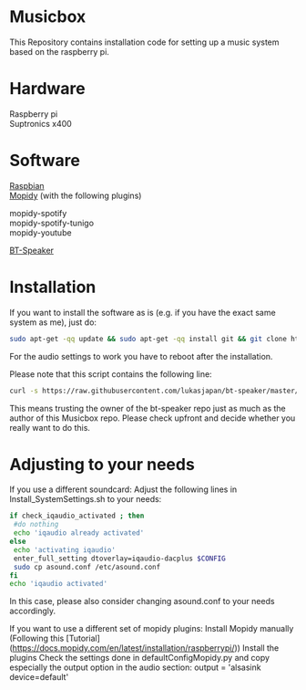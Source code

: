 # Musicbox
This Repository contains installation code for setting up a music system based on the raspberry pi.<br>
# Hardware
Raspberry pi<br>
Suptronics x400<br>

# Software
[Raspbian](https://www.raspberrypi.org/downloads/raspbian/)<br>
[Mopidy](https://www.mopidy.com/) (with the following plugins)<br>

   mopidy-spotify <br>
   mopidy-spotify-tunigo <br>
   mopidy-youtube<br>
   
[BT-Speaker](https://github.com/lukasjapan/bt-speaker)<br>

# Installation
If you want to install the software as is (e.g. if you have the exact same system as me), just do:
```bash
sudo apt-get -qq update && sudo apt-get -qq install git && git clone https://github.com/NitramLegov/Musicbox.git && cd Musicbox && sudo ./Install.sh
```
For the audio settings to work you have to reboot after the installation.

Please note that this script contains the following line:<br>
```bash
curl -s https://raw.githubusercontent.com/lukasjapan/bt-speaker/master/install.sh | sudo bash
```
This means trusting the owner of the bt-speaker repo just as much as the author of this Musicbox repo. Please check upfront and decide whether you really want to do this.

# Adjusting to your needs
If you use a different soundcard:
Adjust the following lines in Install_SystemSettings.sh to your needs:
```bash
if check_iqaudio_activated ; then
 #do nothing
 echo 'iqaudio already activated'
else
 echo 'activating iqaudio'
 enter_full_setting dtoverlay=iqaudio-dacplus $CONFIG
 sudo cp asound.conf /etc/asound.conf
fi
echo 'iqaudio activated'
```

In this case, please also consider changing asound.conf to your needs accordingly.

If you want to use a different set of mopidy plugins:
Install Mopidy manually (Following this [Tutorial] (https://docs.mopidy.com/en/latest/installation/raspberrypi/))
Install the plugins
Check the settings done in defaultConfigMopidy.py and copy especially the output option in the audio section:
output = 'alsasink device=default'
